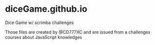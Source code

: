 # diceGame.github.io
Dice Game w/ scrimba challenges

Those files are created by @CD777XC and are issued from a challenges courses about JavaScript knowledges
